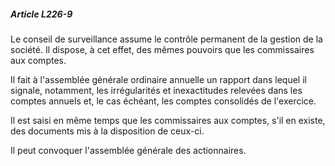 ##### Article L226-9

Le conseil de surveillance assume le contrôle permanent de la gestion de la société. Il dispose, à cet effet, des mêmes pouvoirs que les commissaires aux comptes.

Il fait à l'assemblée générale ordinaire annuelle un rapport dans lequel il signale, notamment, les irrégularités et inexactitudes relevées dans les comptes annuels et, le cas échéant, les comptes consolidés de l'exercice.

Il est saisi en même temps que les commissaires aux comptes, s'il en existe, des documents mis à la disposition de ceux-ci.

Il peut convoquer l'assemblée générale des actionnaires.

